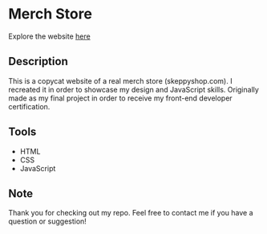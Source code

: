 # Merch Store
Explore the website [here](https://tomirisamangeldy.github.io/skeppy-merch-website/)

## Description
This is a copycat website of a real merch store (skeppyshop.com). I recreated it in order to showcase my design and JavaScript skills. Originally made as my final project in order to receive my front-end developer certification.

## Tools
- HTML
- CSS
- JavaScript

## Note
Thank you for checking out my repo. Feel free to contact me if you have a question or suggestion!
